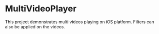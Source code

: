# MultiVideoPlayer
This project demonstrates multi videos playing on iOS platform. Filters can also be applied on the videos.
